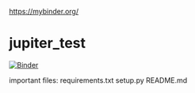 https://mybinder.org/
# jupiter_test
[![Binder](https://mybinder.org/badge_logo.svg)](https://mybinder.org/v2/gh/HaykSD/jupiter_test/master)


important files:
    requirements.txt
    setup.py
    README.md
